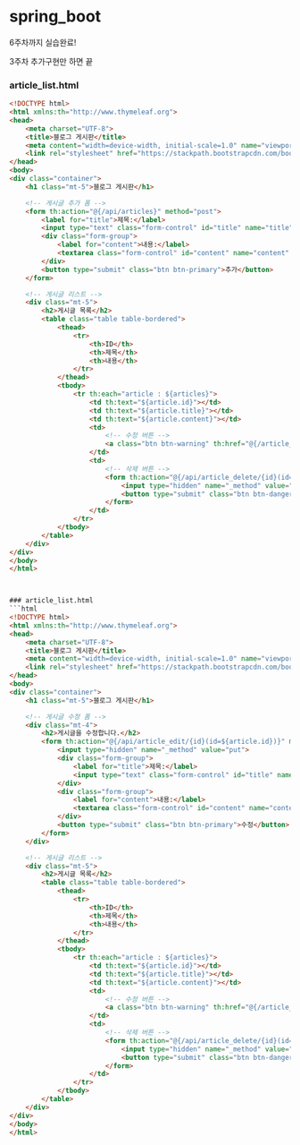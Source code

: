 # spring_boot

6주차까지 실습완료!

3주차 추가구현만 하면 끝

### article_list.html
```html
<!DOCTYPE html>
<html xmlns:th="http://www.thymeleaf.org">
<head>
    <meta charset="UTF-8">
    <title>블로그 게시판</title>
    <meta content="width=device-width, initial-scale=1.0" name="viewport">
    <link rel="stylesheet" href="https://stackpath.bootstrapcdn.com/bootstrap/4.5.2/css/bootstrap.min.css">
</head>
<body>
<div class="container">
    <h1 class="mt-5">블로그 게시판</h1>

    <!-- 게시글 추가 폼 -->
    <form th:action="@{/api/articles}" method="post">
        <label for="title">제목:</label>
        <input type="text" class="form-control" id="title" name="title" required>
        <div class="form-group">
            <label for="content">내용:</label>
            <textarea class="form-control" id="content" name="content" rows="5" required></textarea>
        </div>
        <button type="submit" class="btn btn-primary">추가</button>
    </form>

    <!-- 게시글 리스트 -->
    <div class="mt-5">
        <h2>게시글 목록</h2>
        <table class="table table-bordered">
            <thead>
                <tr>
                    <th>ID</th>
                    <th>제목</th>
                    <th>내용</th>
                </tr>
            </thead>
            <tbody>
                <tr th:each="article : ${articles}">
                    <td th:text="${article.id}"></td>
                    <td th:text="${article.title}"></td>
                    <td th:text="${article.content}"></td>
                    <td>
                        <!-- 수정 버튼 -->
                        <a class="btn btn-warning" th:href="@{/article_edit/{id}(id=${article.id})}">수정</a>
                    </td>
                    <td>
                        <!-- 삭제 버튼 -->
                        <form th:action="@{/api/article_delete/{id}(id=${article.id})}" method="post" style="display:inline;">
                            <input type="hidden" name="_method" value="delete">
                            <button type="submit" class="btn btn-danger">삭제</button>
                        </form>
                    </td>
                </tr>
            </tbody>
        </table>
    </div>
</div>
</body>
</html>



### article_list.html
```html
<!DOCTYPE html>
<html xmlns:th="http://www.thymeleaf.org">
<head>
    <meta charset="UTF-8">
    <title>블로그 게시판</title>
    <meta content="width=device-width, initial-scale=1.0" name="viewport">
    <link rel="stylesheet" href="https://stackpath.bootstrapcdn.com/bootstrap/4.5.2/css/bootstrap.min.css">
</head>
<body>
<div class="container">
    <h1 class="mt-5">블로그 게시판</h1>

    <!-- 게시글 수정 폼 -->
    <div class="mt-4">
        <h2>게시글을 수정합니다.</h2>
        <form th:action="@{/api/article_edit/{id}(id=${article.id})}" method="post">
            <input type="hidden" name="_method" value="put">
            <div class="form-group">
                <label for="title">제목:</label>
                <input type="text" class="form-control" id="title" name="title" required>
            </div>
            <div class="form-group">
                <label for="content">내용:</label>
                <textarea class="form-control" id="content" name="content" rows="5" required></textarea>
            </div>
            <button type="submit" class="btn btn-primary">수정</button>
        </form>
    </div>

    <!-- 게시글 리스트 -->
    <div class="mt-5">
        <h2>게시글 목록</h2>
        <table class="table table-bordered">
            <thead>
                <tr>
                    <th>ID</th>
                    <th>제목</th>
                    <th>내용</th>
                </tr>
            </thead>
            <tbody>
                <tr th:each="article : ${articles}">
                    <td th:text="${article.id}"></td>
                    <td th:text="${article.title}"></td>
                    <td th:text="${article.content}"></td>
                    <td>
                        <!-- 수정 버튼 -->
                        <a class="btn btn-warning" th:href="@{/article_edit/{id}(id=${article.id})}">수정</a>
                    </td>
                    <td>
                        <!-- 삭제 버튼 -->
                        <form th:action="@{/api/article_delete/{id}(id=${article.id})}" method="post" style="display:inline;">
                            <input type="hidden" name="_method" value="delete">
                            <button type="submit" class="btn btn-danger">삭제</button>
                        </form>
                    </td>
                </tr>
            </tbody>
        </table>
    </div>
</div>
</body>
</html>
